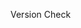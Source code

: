 Version Check

<template>
  <div class="admin-page">
    <!-- Top Bar -->
    <div class="top-bar sticky-top bg-light p-3 border-bottom">
      <div class="container-fluid">
        <div class="row align-items-center">
          <!-- Graph Selector -->
          <div class="col-md-4 col-sm-12">
            <label for="graphDropdown" class="form-label"
              ><strong>Select Knowledge Graph:</strong></label
            >
            <select
              id="graphDropdown"
              v-model="selectedGraphId"
              @change="loadSelectedGraph"
              class="form-select"
            >
              <option value="" disabled>Select a graph</option>
              <option v-for="graph in knowledgeGraphs" :key="graph.id" :value="graph.id">
                {{ graph.title }}
              </option>
            </select>
          </div>
          <!-- Current Graph ID -->
          <div class="col-md-4 col-sm-12 text-center">
            <p class="mb-0">
              <strong>Current Graph ID:</strong>
              <span>{{ graphStore.currentGraphId || 'Not saved yet' }}</span>
            </p>
          </div>
          <!-- golValidation Errors -->
          <div class="col-md-4 col-sm-12">
            <div v-if="validationErrors.length" class="alert alert-danger mb-0" role="alert">
              <strong>Graph Validation Errors:</strong>
              <ul class="mb-0">
                <li v-for="(error, index) in validationErrors" :key="index">{{ error }}</li>
              </ul>
            </div>
          </div>
        </div>
      </div>
    </div>

    <!-- Main Content -->
    <div class="main-content container-fluid">
      <!-- Success Message -->

      <div class="row">
        <!-- Sidebar (Collapsible) -->
        <div class="col-md-3 sidebar bg-light border-end" :class="{ collapsed: sidebarCollapsed }">
          <div v-if="!sidebarCollapsed">
            <!-- Tabs for Form, JSON Editor, and Node Info -->
            <ul class="nav nav-tabs">
              <li class="nav-item">
                <button
                  class="nav-link"
                  :class="{ active: activeTab === 'form' }"
                  @click="activeTab = 'form'"
                >
                  New Graph
                </button>
              </li>
              <li class="nav-item">
                <button
                  class="nav-link"
                  :class="{ active: activeTab === 'json' }"
                  @click="activeTab = 'json'"
                >
                  Version
                </button>
              </li>
              <li class="nav-item">
                <button
                  class="nav-link"
                  :class="{ active: activeTab === 'node-info' }"
                  @click="activeTab = 'node-info'"
                >
                  Info
                </button>
              </li>
            </ul>
            <div class="tab-content p-3">
              <!-- Create New Graph Form -->
              <div v-if="activeTab === 'form'" class="form-section">
                <h3>Create New Knowledge Graph</h3>
                <form @submit.prevent="saveGraph">
                  <div class="mb-3">
                    <label for="graphTitle" class="form-label">Title:</label>
                    <input
                      id="graphTitle"
                      v-model="graphStore.graphMetadata.title"
                      type="text"
                      class="form-control"
                      required
                    />
                  </div>
                  <div class="mb-3">
                    <label for="graphDescription" class="form-label">Description:</label>
                    <textarea
                      id="graphDescription"
                      v-model="graphStore.graphMetadata.description"
                      class="form-control"
                      rows="4"
                    ></textarea>
                  </div>
                  <div class="mb-3">
                    <label for="graphCreatedBy" class="form-label">Created By:</label>
                    <input
                      id="graphCreatedBy"
                      v-model="graphStore.graphMetadata.createdBy"
                      type="text"
                      class="form-control"
                      required
                    />
                  </div>
                  <button type="submit" class="btn btn-primary">Create Knowledge Graph</button>
                </form>
              </div>
              <!-- Graph History -->
              <div v-if="activeTab === 'json'" class="form-section">
                <h3>Graph History</h3>
                <div
                  id="historyList"
                  tabindex="0"
                  @keydown="handleHistoryKeydown"
                  class="list-group"
                  style="max-height: 600px; overflow-y: auto; border: 1px solid #ddd; padding: 5px"
                >
                  <button
                    v-for="(history, index) in graphHistory"
                    :key="index"
                    @click="onHistoryItemClick(index)"
                    :class="[
                      'list-group-item',
                      'list-group-item-action',
                      { active: index === selectedHistoryIndex },
                    ]"
                    style="cursor: pointer"
                    :aria-selected="index === selectedHistoryIndex"
                    role="option"
                  >
                    Version {{ history.version }} - {{ history.timestamp }}
                  </button>
                  <p v-if="graphHistory.length === 0" class="list-group-item text-center">
                    No history found for the current graph ID.
                  </p>
                </div>
              </div>
              <!-- Node Info Tab -->
              <div v-if="activeTab === 'node-info'" class="form-section">
                <h3>Node Information</h3>
                <div v-if="selectedElement">
                  <h4>{{ selectedElement.label }}</h4>
                  <textarea
                    v-if="selectedElement.info"
                    readonly
                    class="form-control mb-3"
                    style="height: 150px; font-family: monospace; white-space: pre-wrap"
                    v-model="selectedElement.info"
                  ></textarea>
                  <p v-else class="text-muted">No additional information available.</p>
                  <!-- Bibliographic References -->
                  <div v-if="selectedElement.bibl && selectedElement.bibl.length" class="mt-3">
                    <h5>Bibliographic References:</h5>
                    <ul class="list-unstyled">
                      <li v-for="(reference, index) in selectedElement.bibl" :key="index">
                        {{ reference }}
                      </li>
                    </ul>
                  </div>
                </div>
                <div v-else>
                  <p class="text-muted">Select a node or connection to see details.</p>
                </div>
              </div>
            </div>
          </div>
        </div>

        <!-- Main Graph Editor -->
        <div class="col-md-9 main-panel">
          <div class="row">
            <!-- Control Panel (Search and History) -->
            <div class="col-12 control-panel bg-light p-3 border-bottom">
              <div class="row align-items-center">
                <!-- Search Field -->
                <div class="col-md-6 mb-2">
                  <label for="searchField" class="form-label"><strong>Search Nodes:</strong></label>
                  <input
                    id="searchField"
                    v-model="searchQuery"
                    @input="searchNodes"
                    type="text"
                    class="form-control"
                    placeholder="Search by node name..."
                  />
                </div>
                <!-- Buttons -->
                <div class="col-md-6 mb-2 text-end">
                  <button @click="centerAndZoom" class="btn btn-outline-secondary me-2">
                    Center and Zoom
                  </button>
                </div>
              </div>
            </div>

            <!-- Graph Editor -->
            <div class="col-12 graph-content">
              <div class="row">
                <div class="col-md-12 graph-editor p-3">
                  <div
                    id="cy"
                    style="width: 100%; height: calc(100vh - 300px); border: 1px solid #ddd"
                  ></div>
                </div>
              </div>
            </div>
            <!-- JSON Editor -->
            <div class="col-12">
              <div v-if="saveMessage" class="alert alert-success text-center" role="alert">
                {{ saveMessage }}
              </div>
              <div
                v-if="validationMessage"
                class="alert text-center"
                :class="validationMessageClass"
                role="alert"
              >
                {{ validationMessage }}
              </div>

              <div class="d-flex justify-content-between mb-3">
                <button @click="verifyJson" class="btn btn-secondary">Verify JSON</button>
                <button @click="saveCurrentGraph" class="btn btn-primary">
                  Save Current Graph
                </button>
              </div>

              <label for="jsoneditor" class="form-label"><strong>Graph Json Editor:</strong></label>
              <textarea
                id="JsonEditor"
                v-model="graphJson"
                class="form-control"
                style="height: 300px; font-family: monospace; white-space: pre-wrap"
                @input="onJsonEditorInput"
              ></textarea>
            </div>
          </div>
        </div>
      </div>
    </div>

  </div>
</template>

<script setup>
import { ref, onMounted, watch, nextTick } from 'vue'
import cytoscape from 'cytoscape'
import { useKnowledgeGraphStore } from '@/stores/knowledgeGraphStore'

// State refs
const cyInstance = ref(null)
const graphStore = useKnowledgeGraphStore()
const selectedElement = ref(null)
const searchQuery = ref('')
const validationErrors = ref([])
const saveMessage = ref('')
const graphHistory = ref([])
const selectedHistoryIndex = ref(-1)
const knowledgeGraphs = ref([])
const selectedGraphId = ref('')
const graphJson = ref(`{
  nodes: [
    { id: 'main', label: 'Main Node', color: 'blue' },
    { id: 'first', label: 'First Node', color: 'red' },
    { id: 'node3', label: 'Node 3', color: 'green' },
    { id: 'Asgard', label: 'Asgard', color: 'goldenrod' }
  ],
  edges: [
    { source: 'main', target: 'first' }
  ]
}`)
const sidebarCollapsed = ref(false)
const activeTab = ref('form')
const validationMessage = ref('')
const validationMessageClass = ref('alert-danger') // Default to error styling

// Toggle sidebar
const toggleSidebar = () => {
  sidebarCollapsed.value = !sidebarCollapsed.value
}

// Initialize standard graph
const initializeStandardGraph = () => {
  const standardGraph = {
    nodes: [
      { id: 'node1', label: 'Node 1', color: 'blue' },
      { id: 'node2', label: 'Node 2', color: 'green' },
      { id: 'node3', label: 'Node 3', color: 'red' },
      {
        id: 'node4',
        label: 'Node 4',
        color: 'purple',
        type: 'infonode',
        info: 'This is Node 4, an example of an info node.',
      },
    ],
    edges: [
      { source: 'node1', target: 'node2' },
      { source: 'node2', target: 'node3' },
    ],
  }

  graphStore.nodes = standardGraph.nodes.map((node) => ({
    data: {
      id: node.id,
      label: node.label,
      color: node.color, // Preserve color from standardGraph
      type: node.type || null,
      info: node.info || null,
    },
  }))
  graphStore.edges = standardGraph.edges.map((edge) => ({
    data: {
      source: edge.source,
      target: edge.target,
    },
  }))

  const jsonString = JSON.stringify(
    {
      nodes: graphStore.nodes.map((node) => node.data),
      edges: graphStore.edges.map((edge) => edge.data),
    },
    null,
    2,
  )

  graphJson.value = jsonString
  graphStore.graphJson = jsonString

  if (cyInstance.value) {
    cyInstance.value.elements().remove()
    cyInstance.value.add([...graphStore.nodes, ...graphStore.edges])
    cyInstance.value.layout({ name: 'grid' }).run()
  }
}

// Search nodes
const searchNodes = () => {
  if (!cyInstance.value) return

  cyInstance.value.elements().removeClass('highlighted')

  if (searchQuery.value.trim() === '') return

  const matchingNodes = cyInstance.value
    .nodes()
    .filter((node) => node.data('label').toLowerCase().includes(searchQuery.value.toLowerCase()))

  matchingNodes.addClass('highlighted')

  if (matchingNodes.length > 0) {
    cyInstance.value.fit(matchingNodes, 50)
  }
}

// Add node
const addNode = () => {
  const id = `node${graphStore.nodes.length + 1}`
  const label = `Node ${graphStore.nodes.length + 1}`
  const newNode = { data: { id, label, color: 'gray' } } // Default to gray for new nodes
  graphStore.addNode(newNode)
  cyInstance.value.add(newNode)
}

// Add edge
const addEdge = () => {
  if (graphStore.nodes.length < 2) {
    alert('You need at least two nodes to create an edge.')
    return
  }
  const source = graphStore.nodes[graphStore.nodes.length - 2].data.id
  const target = graphStore.nodes[graphStore.nodes.length - 1].data.id
  const newEdge = { data: { id: `${source}_${target}`, source, target } }
  graphStore.addEdge(newEdge)
  cyInstance.value.add(newEdge)
}

// Save graph
const saveGraph = async () => {
  const graphData = {
    metadata: graphStore.graphMetadata,
    nodes: graphStore.nodes,
    edges: graphStore.edges,
  }

  try {
    const response = await fetch('https://knowledge.vegvisr.org/saveknowgraph', {
      method: 'POST',
      headers: { 'Content-Type': 'application/json' },
      body: JSON.stringify(graphData),
    })

    if (response.ok) {
      const result = await response.json()
      alert('Knowledge Graph saved successfully!')
      graphStore.currentGraphId = result.id
      fetchKnowledgeGraphs()
    } else {
      alert('Failed to save the Knowledge Graph.')
    }
  } catch (error) {
    console.error('Error saving the Knowledge Graph:', error)
    alert('An error occurred while saving the Knowledge Graph.')
  }
}

// Save current graph
const saveCurrentGraph = async () => {
  if (!graphStore.currentGraphId) {
    alert('No graph ID is set. Please save the graph first.')
    return
  }

  try {
    // Parse the JSON Editor content and update the graphStore
    const parsedGraph = JSON.parse(graphJson.value)

    if (!parsedGraph.nodes || !parsedGraph.edges) {
      alert('Invalid graph data. Please ensure the JSON contains "nodes" and "edges".')
      return
    }

    // Check for version mismatch
    const response = await fetch(
      `https://knowledge.vegvisr.org/getknowgraph?id=${graphStore.currentGraphId}`,
    )
    if (response.ok) {
      const latestGraph = await response.json()
      const latestVersion = latestGraph.metadata.version

      if (graphStore.currentVersion !== latestVersion) {
        const userConfirmed = confirm(
          `Version mismatch detected. The current version is ${latestVersion}, but you are working on version ${graphStore.currentVersion}. Do you want to overwrite it?`,
        )

        if (!userConfirmed) {
          return // Abort save if the user does not confirm
        }

        // Update the current version to the latest version
        graphStore.setCurrentVersion(latestVersion)
      }
    }

    // Prepare the graph data with metadata
    const graphData = {
      metadata: {
        title: graphStore.graphMetadata.title || 'Untitled Graph',
        description: graphStore.graphMetadata.description || '',
        createdBy: graphStore.graphMetadata.createdBy || 'Unknown',
        version: graphStore.currentVersion || 1, // Use the updated version
      },
      nodes: graphStore.nodes.map((node) => ({
        ...node.data,
        position: node.position,
      })),
      edges: graphStore.edges.map((edge) => edge.data),
    }

    // Save the graph to the backend
    const saveResponse = await fetch('https://knowledge.vegvisr.org/saveGraphWithHistory', {
      method: 'POST',
      headers: { 'Content-Type': 'application/json' },
      body: JSON.stringify({
        id: graphStore.currentGraphId,
        graphData,
        override: true, // Include the override flag
      }),
    })

    if (saveResponse.ok) {
      const result = await saveResponse.json()
      saveMessage.value = 'Saved successfully!'
      graphStore.setCurrentVersion(result.newVersion) // Update the version
      setTimeout(() => {
        saveMessage.value = ''
      }, 2000) // Show the message for 2 seconds
      fetchGraphHistory() // Refresh the graph history
    } else {
      alert('Failed to save the graph.')
    }
  } catch (error) {
    console.error('Error saving the graph:', error)
    alert('An error occurred while saving the graph. Please check the JSON format.')
  }
}

// Center and zoom
const centerAndZoom = () => {
  if (cyInstance.value) {
    cyInstance.value.fit()
  }
}

// Parse color (updated to preserve valid colors)

// Update graph from JSON
const updateGraphFromJson = (parsedJson) => {
  // Update the graph store
  graphStore.nodes = parsedJson.nodes.map((node) => ({
    data: {
      id: node.id,
      label: node.label,
      color: node.color || 'gray',
      type: node.type || null,
      info: node.info || null,
      bibl: Array.isArray(node.bibl) ? node.bibl : [],
    },
    position: node.position || null, // Keep existing position if available
  }))

  graphStore.edges = parsedJson.edges.map((edge) => ({
    data: {
      id: edge.id || `${edge.source}_${edge.target}`,
      source: edge.source,
      target: edge.target,
      label: edge.label || null,
      info: edge.info || null,
    },
  }))

  // Update Cytoscape view
  if (cyInstance.value) {
    cyInstance.value.elements().remove()
    cyInstance.value.add([...graphStore.nodes, ...graphStore.edges])

    // Lock nodes with existing positions
    cyInstance.value.nodes().forEach((node) => {
      const storedNode = graphStore.nodes.find((n) => n.data.id === node.data('id'))
      if (storedNode && storedNode.position) {
        console.log(`Locking node ${node.data('id')} at position`, storedNode.position)
        node.position(storedNode.position) // Set the position
        node.lock() // Lock the node to prevent layout changes
      }
    })

    // Apply the 'cose' layout to spread out only unlocked nodes
    cyInstance.value
      .layout({
        name: 'cose',
        animate: true,
        fit: true,
        padding: 30,
      })
      .run()

    // Restore positions of locked nodes
    cyInstance.value.nodes().forEach((node) => {
      const storedNode = graphStore.nodes.find((n) => n.data.id === node.data('id'))
      if (storedNode && storedNode.position) {
        console.log(`Restoring position for node ${node.data('id')}`, storedNode.position)
        node.position(storedNode.position) // Restore the position
      }
      node.unlock() // Unlock the node for future interactions
    })
  }
}

// Handle JSON Editor Input
const onJsonEditorInput = () => {
  try {
    const parsedJson = JSON.parse(graphJson.value)

    // If valid, update the graph
    validationMessage.value = 'JSON is valid!'
    validationMessageClass.value = 'alert-success'
    updateGraphFromJson(parsedJson)
  } catch (error) {
    validationMessage.value = `Invalid JSON: ${error.message}`
    validationMessageClass.value = 'alert-danger'
  }
}

// Verify JSON
const verifyJson = () => {
  try {
    const parsedJson = JSON.parse(graphJson.value)
    console.log('Parsed JSON:', parsedJson) // Log the parsed JSON

    // Validate structure
    if (!parsedJson.nodes || !parsedJson.edges) {
      validationMessage.value = 'Invalid graph data. Ensure JSON contains "nodes" and "edges".'
      validationMessageClass.value = 'alert-danger'

      // Clear the message after 2 seconds
      setTimeout(() => {
        validationMessage.value = ''
        validationMessageClass.value = ''
      }, 2000)

      return
    }

    // Update the graph
    validationMessage.value = 'JSON is valid!'
    validationMessageClass.value = 'alert-success'

    // Clear the message after 2 seconds
    setTimeout(() => {
      validationMessage.value = ''
      validationMessageClass.value = ''
    }, 2000)

    // Process nodes and edges
    graphStore.nodes = parsedJson.nodes.map((node) => {
      const existingNode = graphStore.nodes.find((n) => n.data.id === node.id)
      return {
        data: {
          id: node.id,
          label: node.label,
          color: node.color || 'gray',
          type: node.type || null,
          info: node.info || null,
          bibl: Array.isArray(node.bibl) ? node.bibl : [],
        },
        position: existingNode?.position || null, // Preserve existing position if available
      }
    })

    graphStore.edges = parsedJson.edges.map((edge) => ({
      data: {
        id: edge.id || `${edge.source}_${edge.target}`,
        source: edge.source,
        target: edge.target,
        label: edge.label || null,
        info: edge.info || null,
      },
    }))

    console.log('Graph store nodes after verification:', graphStore.nodes)
    console.log('Graph store edges after verification:', graphStore.edges)

    // Update Cytoscape view
    if (cyInstance.value) {
      cyInstance.value.elements().remove()
      cyInstance.value.add([...graphStore.nodes, ...graphStore.edges])

      // Lock nodes with existing positions
      cyInstance.value.nodes().forEach((node) => {
        const storedNode = graphStore.nodes.find((n) => n.data.id === node.data('id'))
        if (storedNode?.position) {
          console.log(`Locking node ${node.data('id')} at position`, storedNode.position)
          node.position(storedNode.position) // Set the position
          node.lock() // Lock the node to prevent layout changes
        }
      })

      // Apply the 'cose' layout to dynamically arrange only unlocked nodes
      cyInstance.value
        .layout({
          name: 'cose',
          animate: true,
          fit: true,
          padding: 30,
        })
        .run()

      // Unlock all nodes after layout
      cyInstance.value.nodes().forEach((node) => {
        const storedNode = graphStore.nodes.find((n) => n.data.id === node.data('id'))
        if (storedNode?.position) {
          console.log(`Restoring position for node ${node.data('id')}`, storedNode.position)
          node.position(storedNode.position) // Restore the position
        }
        node.unlock() // Unlock the node for future interactions
      })

      // Log final positions
      cyInstance.value.nodes().forEach((node) => {
        console.log(`Final position of node ${node.data('id')}:`, node.position())
      })
    }
  } catch (error) {
    validationMessage.value = `Invalid JSON: ${error.message}`
    validationMessageClass.value = 'alert-danger'

    // Clear the message after 2 seconds
    setTimeout(() => {
      validationMessage.value = ''
      validationMessageClass.value = ''
    }, 2000)

    console.error('Error parsing JSON:', error) // Log the error
  }
}

// Fetch knowledge graphs
const fetchKnowledgeGraphs = async () => {
  try {
    const response = await fetch('https://knowledge.vegvisr.org/getknowgraphs')
    if (response.ok) {
      const data = await response.json()
      knowledgeGraphs.value = data.results || []
      console.log('Fetched knowledge graphs:', knowledgeGraphs.value)
    } else {
      console.error('Failed to fetch knowledge graphs')
    }
  } catch (error) {
    console.error('Error fetching knowledge graphs:', error)
  }
}

// Load selected graph
const loadSelectedGraph = async () => {
  const graphIdToLoad = selectedGraphId.value
  if (!graphIdToLoad) {
    console.warn('No graph ID selected.')
    return
  }

  try {
    const response = await fetch(`https://knowledge.vegvisr.org/getknowgraph?id=${graphIdToLoad}`)
    if (response.ok) {
      let graphData = await response.json()

      if (typeof graphData === 'string') {
        graphData = JSON.parse(graphData)
      }

      if (!graphData.nodes || !graphData.edges) {
        console.warn('Invalid graph data structure:', graphData)
        return
      }

      // Update the graph store
      graphStore.nodes = graphData.nodes.map((node) => ({
        data: {
          id: node.id,
          label: node.label,
          color: node.color || 'gray',
          type: node.type || null,
          info: node.info || null,
          bibl: Array.isArray(node.bibl) ? node.bibl : [],
        },
        position: node.position || null, // Ensure position is passed
      }))

      graphStore.edges = graphData.edges.map((edge) => ({
        data: {
          source: edge.source,
          target: edge.target,
          label: edge.label || null,
          info: edge.info || null,
        },
      }))

      // Update Cytoscape view
      if (cyInstance.value) {
        cyInstance.value.elements().remove()
        cyInstance.value.add([...graphStore.nodes, ...graphStore.edges])

        // Apply the 'preset' layout to use existing positions
        cyInstance.value.layout({ name: 'preset' }).run()
        cyInstance.value.fit()
      }

      // Update the current graph ID and version
      graphStore.setCurrentGraphId(graphIdToLoad)
      graphStore.setCurrentVersion(graphData.metadata.version) // Set the current version

      // Fetch the history for the newly loaded graph
      await fetchGraphHistory()

      console.log('Graph loaded successfully:', graphStore.nodes, graphStore.edges)
      console.log('Current Graph ID updated to:', graphStore.currentGraphId)
      console.log('Current Version updated to:', graphStore.currentVersion)
    } else {
      console.error('Failed to load the selected graph:', response.statusText)
    }
  } catch (error) {
    console.error('Error loading the selected graph:', error)
  }
}

// Fetch graph history
const fetchGraphHistory = async () => {
  if (!graphStore.currentGraphId) {
    console.warn('No currentGraphId found. Cannot fetch history.')
    return
  }

  try {
    const response = await fetch(
      `https://knowledge.vegvisr.org/getknowgraphhistory?id=${graphStore.currentGraphId}`,
    )
    if (response.ok) {
      const data = await response.json()
      if (data.history && data.history.results) {
        graphHistory.value = data.history.results.map((item) => ({
          version: item.version,
          timestamp: item.timestamp,
        }))
        console.log('Fetched graph history:', graphHistory.value)
      } else {
        graphHistory.value = []
      }
    } else {
      console.error('Failed to fetch graph history:', response.statusText)
      graphHistory.value = []
    }
  } catch (error) {
    console.error('Error fetching graph history:', error)
    graphHistory.value = []
  }
}

// Load graph version
const loadGraphVersion = async (version) => {
  if (!graphStore.currentGraphId) {
    console.warn('No currentGraphId found. Cannot load version.')
    return
  }

  try {
    const response = await fetch(
      `https://knowledge.vegvisr.org/getknowgraphversion?id=${graphStore.currentGraphId}&version=${version}`,
    )
    if (response.ok) {
      const graphData = await response.json()

      // Update nodes and edges in the store, including the bibl field
      graphStore.nodes = graphData.nodes.map((node) => ({
        data: {
          id: node.id,
          label: node.label,
          color: node.color || 'gray', // Default to gray if no color is provided
          type: node.type || null,
          info: node.info || null,
          bibl: Array.isArray(node.bibl) ? node.bibl : [], // Ensure bibl is included
        },
        position: node.position || { x: 0, y: 0 },
      }))
      graphStore.edges = graphData.edges.map((edge) => ({
        data: {
          source: edge.source,
          target: edge.target,
          label: edge.label || null,
          info: edge.info || null,
        },
      }))

      // Update the JSON Editor
      graphJson.value = JSON.stringify(
        {
          nodes: graphStore.nodes.map((node) => ({
            ...node.data,
            position: node.position,
          })),
          edges: graphStore.edges.map((edge) => edge.data),
        },
        null,
        2,
      )

      // Update Cytoscape view
      if (cyInstance.value) {
        cyInstance.value.elements().remove()
        cyInstance.value.add([...graphStore.nodes, ...graphStore.edges])
        cyInstance.value.layout({ name: 'preset' }).run()
        cyInstance.value.fit()
      }

      // Update the current version in the store
      graphStore.setCurrentVersion(version)
      console.log(`Loaded version ${version} for graph ID: ${graphStore.currentGraphId}`)
    } else {
      console.error('Failed to load graph version:', response.statusText)
    }
  } catch (error) {
    console.error('Error loading graph version:', error)
  }
}

// Handle history keyboard navigation
const handleHistoryKeydown = (event) => {
  if (graphHistory.value.length === 0) return

  if (event.key === 'ArrowDown') {
    selectedHistoryIndex.value = (selectedHistoryIndex.value + 1) % graphHistory.value.length
    ensureHistoryItemVisible(selectedHistoryIndex.value)
    selectHistoryVersion(selectedHistoryIndex.value)
    event.preventDefault()
  } else if (event.key === 'ArrowUp') {
    selectedHistoryIndex.value =
      (selectedHistoryIndex.value - 1 + graphHistory.value.length) % graphHistory.value.length
    ensureHistoryItemVisible(selectedHistoryIndex.value)
    selectHistoryVersion(selectedHistoryIndex.value)
    event.preventDefault()
  } else if (event.key === 'Enter') {
    if (selectedHistoryIndex.value >= 0) {
      selectHistoryVersion(selectedHistoryIndex.value)
    }
  }
}

// Ensure history item is visible
const ensureHistoryItemVisible = (index) => {
  const historyList = document.getElementById('historyList')
  const items = historyList?.getElementsByClassName('list-group-item')
  if (items && items[index]) {
    items[index].scrollIntoView({ block: 'nearest', behavior: 'smooth' })
  }
}

// Select history version
const selectHistoryVersion = (index) => {
  const selectedVersion = graphHistory.value[index]
  if (selectedVersion) {
    selectedElement.value = null // Reset the Info tab
    loadGraphVersion(selectedVersion.version) // Load the selected version
  }
}

// Handle history item click
const onHistoryItemClick = (index) => {
  selectedHistoryIndex.value = index
  selectHistoryVersion(index)
}

// Cytoscape initialization and lifecycle
onMounted(() => {
  console.log('Component mounted. Initializing Cytoscape...')
  const cyContainer = document.getElementById('cy')
  if (!cyContainer) {
    console.error('Cytoscape container #cy not found!')
    return
  }

  try {
    cyInstance.value = cytoscape({
      container: cyContainer,
      elements: [],
      style: [
        {
          selector: 'node',
          style: {
            label: (ele) =>
              ele.data('type') === 'info' ? ele.data('label') + ' ℹ️' : ele.data('label'),
            'background-color': 'data(color)',
            color: '#000',
            'text-valign': 'center',
            'text-halign': 'center',
          },
        },
        {
          selector: 'edge',
          style: {
            width: 2,
            'line-color': '#999',
            'target-arrow-shape': 'triangle',
            'target-arrow-color': '#999',
            'curve-style': 'bezier',
          },
        },
        {
          selector: '.highlighted',
          style: {
            'border-width': 4,
            'border-color': 'yellow',
          },
        },
        {
          selector: 'node:selected',
          style: {
            'border-width': 4,
            'border-color': 'blue',
            'background-color': 'lightblue',
          },
        },
      ],
      layout: {
        name: 'preset',
      },
      boxSelectionEnabled: true,
    })

    const debounce = (func, delay) => {
      let timeout
      return (...args) => {
        clearTimeout(timeout)
        timeout = setTimeout(() => func(...args), delay)
      }
    }

    const updateLayout = debounce(() => {
      if (cyInstance.value) {
        cyInstance.value.layout({ name: 'preset', fit: true }).run()
      }
    }, 300)

    cyInstance.value.on('tap', 'node, edge', (event) => {
      const element = event.target
      const data = element.data()
      selectedElement.value = {
        label: data.label || `${data.source} → ${data.target}`,
        info: data.info || null,
        bibl: Array.isArray(data.bibl) ? data.bibl : [],
      }
    })

    cyInstance.value.on('dragfree', 'node', (event) => {
      const node = event.target
      const updatedNode = graphStore.nodes.find((n) => n.data.id === node.data('id'))
      if (updatedNode) {
        updatedNode.position = node.position()
      }
      updateLayout()
    })

    cyInstance.value.on('select', 'node', (event) => {
      const node = event.target
      node.addClass('selected')
    })

    cyInstance.value.on('unselect', 'node', (event) => {
      const node = event.target
      node.removeClass('selected')
    })

    if (graphStore.currentGraphId) {
      console.log(`Current Graph ID: ${graphStore.currentGraphId}. Loading graph...`)
      selectedGraphId.value = graphStore.currentGraphId
      loadSelectedGraph()
    } else {
      console.log('No currentGraphId. Initializing standard graph...')
      initializeStandardGraph()
    }

    fetchKnowledgeGraphs()
    fetchGraphHistory()
  } catch (error) {
    console.error('Error initializing Cytoscape:', error)
  }
})

// Watch graph changes
watch(
  () => [graphStore.nodes, graphStore.edges],
  () => {
    graphJson.value = JSON.stringify(
      {
        nodes: graphStore.nodes.map((node) => node.data),
        edges: graphStore.edges.map((edge) => edge.data),
      },
      null,
      2,
    )
  },
  { deep: true },
)
</script>

<style scoped>
/* Bootstrap CDN included in index.html or main app */
.admin-page {
  height: 100vh;
  display: flex;
  flex-direction: column;
  overflow: auto;
}

.top-bar {
  z-index: 1000;
  box-shadow: 0 2px 4px rgba(0, 0, 0, 0.1);
}

.main-content {
  flex: 1;
  overflow: auto;
}

.sidebar {
  transition: width 0.3s;
  width: 25%;
  overflow-y: auto;
  padding: 20px;
}

.sidebar.collapsed {
  width: 0;
  padding: 0;
  overflow: auto;
}

.main-panel {
  height: 100%;
  overflow: auto;
}

.control-panel {
  background: #f8f9fa;
  border-radius: 8px;
  margin-bottom: 20px;
}

.graph-editor {
  background: #fff;
  border-radius: 8px;
  box-shadow: 0 2px 8px rgba(0, 0, 0, 0.1);
}

.info-section {
  background: #f8f9fa;
  border-radius: 8px;
  overflow-y: auto;
  max-height: calc(100vh - 300px);
}

.graph-content {
  height: calc(100vh - 200px);
}

.form-section {
  background: transparent;
}

.nav-tabs .nav-link {
  border-radius: 0;
}

.nav-tabs .nav-link.active {
  background: #fff;
  border-bottom: 2px solid #007bff;
}

.btn {
  transition: background-color 0.2s;
}

.list-group-item-action:hover {
  background-color: #e9ecef;
}

.alert {
  border-radius: 8px;
}

@media (max-width: 768px) {
  .sidebar {
    position: fixed;
    z-index: 1000;
    height: 100%;
    width: 80%;
    left: 0;
    transform: translateX(-100%);
  }

  .sidebar.collapsed {
    transform: translateX(0);
  }

  .main-panel {
    width: 100%;
  }
}
</style>
